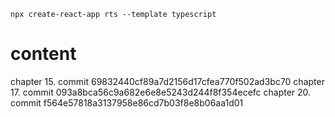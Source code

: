 ```
npx create-react-app rts --template typescript
```

# content
chapter 15. commit 69832440cf89a7d2156d17cfea770f502ad3bc70
chapter 17. commit 093a8bca56c9a682e6e8e5243d244f8f354ecefc
chapter 20. commit f564e57818a3137958e86cd7b03f8e8b06aa1d01